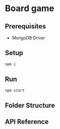 Board game
==========

Prerequisites
-------------

- MongoDB Driver

Setup
-----

```bash
npm i
```

Run
---

```bash
npm start
```

Folder Structure
----------------


API Reference
-------------